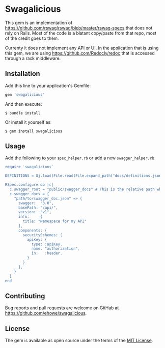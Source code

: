 # Swagalicious

This gem is an implementation of https://github.com/rswag/rswag/blob/master/rswag-specs that does not rely on Rails. Most of the code is a blatant copy/paste from that repo, most of the credit goes to them.

Currenty it does not implement any API or UI. In the application that is using this gem, we are using https://github.com/Redocly/redoc that is accessed through a rack middleware.

## Installation

Add this line to your application's Gemfile:

```ruby
gem 'swagalicious'
```

And then execute:

    $ bundle install

Or install it yourself as:

    $ gem install swagalicious

## Usage

Add the following to your `spec_helper.rb` or add a new `swagger_helper.rb`

```ruby
require 'swagalicious`

DEFINITIONS = Oj.load(File.read(File.expand_path("docs/definitions.json", __dir__))).freeze

RSpec.configure do |c|
  c.swagger_root = "public/swagger_docs" # This is the relative path where the swagger docs will be output
  c.swagger_docs = {
    "path/to/swagger_doc.json" => {
      swagger:  "3.0",
      basePath: "/api/",
      version:  "v1",
      info:     {
        title: "Namespace for my API"
      },
      components: {
        securitySchemes: {
          apiKey: {
            type: :apiKey,
            name: "authorization",
            in:   :header,
          }
        }
      },
    }
  }
end
```



## Contributing

Bug reports and pull requests are welcome on GitHub at https://github.com/ehowe/swagalicious.


## License

The gem is available as open source under the terms of the [MIT License](https://opensource.org/licenses/MIT).
